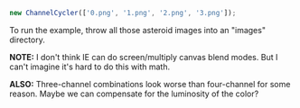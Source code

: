 ```js
new ChannelCycler(['0.png', '1.png', '2.png', '3.png']);
```

To run the example, throw all those asteroid images into an "images" directory.

**NOTE:** I don't think IE can do screen/multiply canvas blend modes. But I can't imagine it's hard to do this with math.

**ALSO:** Three-channel combinations look worse than four-channel for some reason. Maybe we can compensate for the luminosity of the color?
